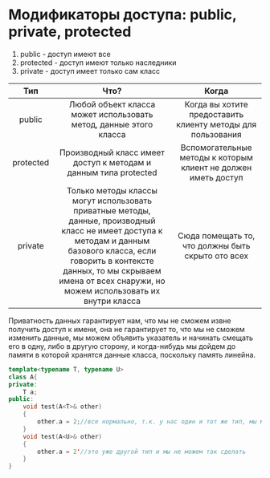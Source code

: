 # Модификаторы доступа: public, private, protected
1. public - доступ имеют все
2. protected - доступ имеют только наследники
3. private - доступ имеет только сам класс

|    Тип    |                                                                                                                          Что?                                                                                                                           |                             Когда                              |
|:---------:|:-------------------------------------------------------------------------------------------------------------------------------------------------------------------------------------------------------------------------------------------------------:|:--------------------------------------------------------------:|
|  public   |                                                                                            Любой объект класса может использовать метод, данные этого класса                                                                                            |  Когда вы хотите предоставить клиенту методы для пользования   |
| protected |                                                                                            Производный класс имеет доступ к методам и данным типа protected                                                                                             | Вспомогательные методы к которым клиент не должен иметь доступ |
|  private  | Только методы классы могут использовать приватные методы, данные, производный класс не имеет доступа к методам и данным базового класса, если говорить в контексте данных, то мы скрываем имена от всех снаружи, но можем использовать их внутри класса |       Сюда помещать то, что должны быть скрыто ото всех        |

Приватность данных гарантирует нам, что мы не сможем извне получить доступ к имени, она не гарантирует то, что мы не сможем изменить данные, мы можем объявить указатель и начинать смещать его в одну, либо в другую сторону, и когда-нибудь мы дойдем до памяти в которой хранятся данные класса, поскольку память линейна.
```cpp
template<typename T, typename U>
class A{
private:
	T a;
public:
	void test(A<T>& other)
	{
		other.a = 2;//все нормально, т.к. у нас один и тот же тип, мы можем изменить
	}
	void test(A<U>& other)
	{
		other.a = 2'//это уже другой тип и мы не можем так сделать
	}
}
```
